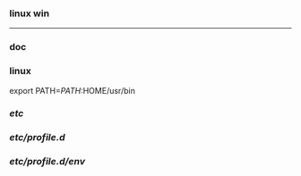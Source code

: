### linux win
---

### doc

### linux
export PATH=$PATH:$HOME/usr/bin

### *etc*
### *etc/profile.d*
### *etc/profile.d/env*



